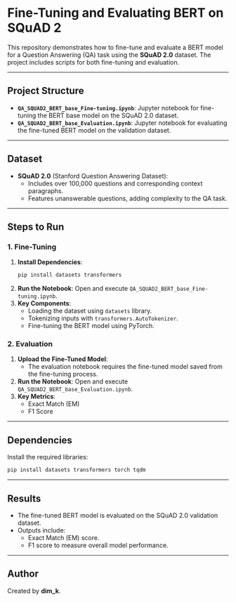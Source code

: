 
# Fine-Tuning and Evaluating BERT on SQuAD 2

This repository demonstrates how to fine-tune and evaluate a BERT model for a Question Answering (QA) task using the **SQuAD 2.0** dataset. The project includes scripts for both fine-tuning and evaluation.

---

## Project Structure

- **`QA_SQUAD2_BERT_base_Fine-tuning.ipynb`**: Jupyter notebook for fine-tuning the BERT base model on the SQuAD 2.0 dataset.
- **`QA_SQUAD2_BERT_base_Evaluation.ipynb`**: Jupyter notebook for evaluating the fine-tuned BERT model on the validation dataset.

---

## Dataset

- **SQuAD 2.0** (Stanford Question Answering Dataset): 
  - Includes over 100,000 questions and corresponding context paragraphs.
  - Features unanswerable questions, adding complexity to the QA task.

---

## Steps to Run

### 1. Fine-Tuning
1. **Install Dependencies**:
   ```bash
   pip install datasets transformers
   ```
2. **Run the Notebook**: Open and execute `QA_SQUAD2_BERT_base_Fine-tuning.ipynb`.
3. **Key Components**:
   - Loading the dataset using `datasets` library.
   - Tokenizing inputs with `transformers.AutoTokenizer`.
   - Fine-tuning the BERT model using PyTorch.

### 2. Evaluation
1. **Upload the Fine-Tuned Model**:
   - The evaluation notebook requires the fine-tuned model saved from the fine-tuning process.
2. **Run the Notebook**: Open and execute `QA_SQUAD2_BERT_base_Evaluation.ipynb`.
3. **Key Metrics**:
   - Exact Match (EM)
   - F1 Score

---

## Dependencies

Install the required libraries:
```bash
pip install datasets transformers torch tqdm
```

---

## Results

- The fine-tuned BERT model is evaluated on the SQuAD 2.0 validation dataset.
- Outputs include:
  - Exact Match (EM) score.
  - F1 score to measure overall model performance.

---


## Author

Created by **dim_k**.
